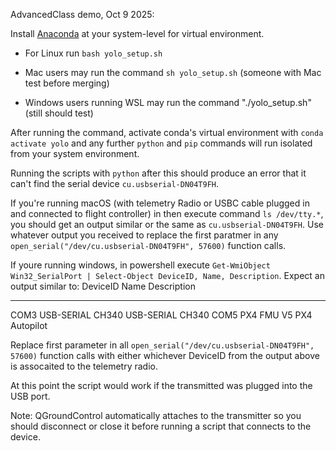 AdvancedClass demo, Oct 9 2025:

Install [Anaconda](https://www.anaconda.com/download) at your system-level for virtual environment.

- For Linux run `bash yolo_setup.sh` 

- Mac users may run the command `sh yolo_setup.sh` (someone with Mac test before merging)

- Windows users running WSL may run the command "./yolo_setup.sh" (still should test)

After running the command, activate conda's virtual environment with `conda activate yolo` and any further `python` and `pip` commands will run isolated from your system environment.

Running the scripts with `python` after this should produce an error that it can't find the serial device `cu.usbserial-DN04T9FH`. 

If you're running macOS (with telemetry Radio or USBC cable plugged in and connected to flight controller) in then execute command `ls /dev/tty.*`, you should get an output similar or the same as `cu.usbserial-DN04T9FH`. 
Use whatever output you received to replace the first paratmer in any `open_serial("/dev/cu.usbserial-DN04T9FH", 57600)` function calls.

If youre running windows, in powershell execute `Get-WmiObject Win32_SerialPort | Select-Object DeviceID, Name, Description`. 
Expect an output similar to:
DeviceID  Name                 Description
--------  ----                 -----------
COM3      USB-SERIAL CH340     USB-SERIAL CH340
COM5      PX4 FMU V5           PX4 Autopilot

Replace first parameter in all `open_serial("/dev/cu.usbserial-DN04T9FH", 57600)` function calls with either whichever DeviceID from the output above is assocaited to the telemetry radio. 



At this point the script would work if the transmitted was plugged into the USB port.



Note: QGroundControl automatically attaches to the transmitter so you should disconnect or close it before running a script that connects to the device.